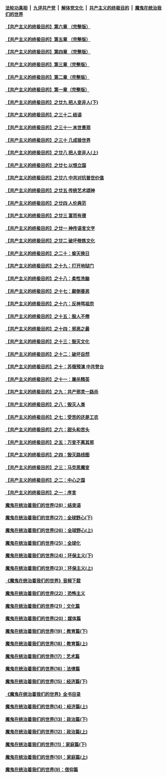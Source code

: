 

####  [法轮功真相](../../../../basic/blob/master/README.md?t=06290531) &nbsp;|&nbsp; [九评共产党](../../../../9ping.md/blob/master/README.md?t=06290531) &nbsp;|&nbsp; [解体党文化](../../../../jtdwh.md/blob/master/README.md?t=06290531)  &nbsp;|&nbsp; [共产主义的终极目的](../../../../gczydzjmd.md/blob/master/README.md?t=06290531) &nbsp;|&nbsp; [魔鬼在统治我们的世界](../../../../mgztzwmdsj.md/blob/master/README.md?t=06290531) 

#### [【共产主义的终极目的】第六章 （完整版）](../pages/nsc422/n11428913.md?t=06290531) 

#### [【共产主义的终极目的】第五章 （完整版）](../pages/nsc422/n11428912.md?t=06290531) 

#### [【共产主义的终极目的】第四章 （完整版）](../pages/nsc422/n11428907.md?t=06290531) 

#### [【共产主义的终极目的】第三章（完整版）](../pages/nsc422/n11428848.md?t=06290531) 

#### [【共产主义的终极目的】第二章（完整版）](../pages/nsc422/n11428831.md?t=06290531) 

#### [【共产主义的终极目的】第一章（完整版）](../pages/nsc422/n11417651.md?t=06290531) 

#### [【共产主义的终极目的】之廿九 把人变非人(下)](../pages/nsc422/n11344140.md?t=06290531) 

#### [【共产主义的终极目的】之三十二 结语](../pages/nsc422/n11360535.md?t=06290531) 

#### [【共产主义的终极目的】之三十一 末世景观](../pages/nsc422/n11351129.md?t=06290531) 

#### [【共产主义的终极目的】之三十 几成狼世界](../pages/nsc422/n11348280.md?t=06290531) 

#### [【共产主义的终极目的】之廿八 把人变非人(上)](../pages/nsc422/n11340492.md?t=06290531) 

#### [【共产主义的终极目的】之廿七 以恨立国](../pages/nsc422/n11336944.md?t=06290531) 

#### [【共产主义的终极目的】之廿六 中共对抗普世价值](../pages/nsc422/n11324785.md?t=06290531) 

#### [【共产主义的终极目的】之廿五 传统艺术颂神](../pages/nsc422/n11296396.md?t=06290531) 

#### [【共产主义的终极目的】之廿四 人伦典范](../pages/nsc422/n11296397.md?t=06290531) 

#### [【共产主义的终极目的】之廿三 富而有德](../pages/nsc422/n11283598.md?t=06290531) 

#### [【共产主义的终极目的】之廿一 神传语言文字](../pages/nsc422/n11263265.md?t=06290531) 

#### [【共产主义的终极目的】之廿二 破坏修炼文化](../pages/nsc422/n11245728.md?t=06290531) 

#### [【共产主义的终极目的】之二十：偷天换日](../pages/nsc422/n11238846.md?t=06290531) 

#### [【共产主义的终极目的】之十九：打开地狱门](../pages/nsc422/n11206376.md?t=06290531) 

#### [【共产主义的终极目的】之十八：柔性洗脑](../pages/nsc422/n11199994.md?t=06290531) 

#### [【共产主义的终极目的】之十七：颠倒善恶](../pages/nsc422/n11179782.md?t=06290531) 

#### [【共产主义的终极目的】之十六：反神骂祖宗](../pages/nsc422/n11166798.md?t=06290531) 

#### [【共产主义的终极目的】之十五：毁人不倦](../pages/nsc422/n11166792.md?t=06290531) 

#### [【共产主义的终极目的】之十四：邪恶之最](../pages/nsc422/n11150249.md?t=06290531) 

#### [【共产主义的终极目的】之十三：毁灭文化](../pages/nsc422/n11135227.md?t=06290531) 

#### [【共产主义的终极目的】之十二：破坏自然](../pages/nsc422/n11135214.md?t=06290531) 

#### [【共产主义的终极目的】之十：苏俄预演 中共登台](../pages/nsc422/n11118424.md?t=06290531) 

#### [【共产主义的终极目的】之十一：屠杀精英](../pages/nsc422/n11118442.md?t=06290531) 

#### [【共产主义的终极目的】之九：共产邪灵一路杀](../pages/nsc422/n11114139.md?t=06290531) 

#### [【共产主义的终极目的】之八：毁灭人类](../pages/nsc422/n11108503.md?t=06290531) 

#### [【共产主义的终极目的】之七：受苦的还是工农](../pages/nsc422/n11101809.md?t=06290531) 

#### [【共产主义的终极目的】之六：甜头和苦头](../pages/nsc422/n11096971.md?t=06290531) 

#### [【共产主义的终极目的】之五：万变不离其邪](../pages/nsc422/n11091285.md?t=06290531) 

#### [【共产主义的终极目的】之四：毁灭路线图](../pages/nsc422/n11086284.md?t=06290531) 

#### [【共产主义的终极目的】之三：马克思魔变](../pages/nsc422/n11061941.md?t=06290531) 

#### [【共产主义的终极目的】之二：中心之国](../pages/nsc422/n11047728.md?t=06290531) 

#### [【共产主义的终极目的】之一：序言](../pages/nsc422/n11086077.md?t=06290531) 

#### [魔鬼在统治着我们的世界(28)：结束语](../pages/nsc422/n10936246.md?t=06290531) 

#### [魔鬼在统治着我们的世界(27)：全球野心(下)](../pages/nsc422/n10928319.md?t=06290531) 

#### [魔鬼在统治着我们的世界(26)：全球野心(上)](../pages/nsc422/n10900318.md?t=06290531) 

#### [魔鬼在统治着我们的世界(25)：全球化](../pages/nsc422/n10788205.md?t=06290531) 

#### [魔鬼在统治着我们的世界(24)：环保主义(下)](../pages/nsc422/n10695307.md?t=06290531) 

#### [魔鬼在统治着我们的世界(23)：环保主义(上)](../pages/nsc422/n10688613.md?t=06290531) 

#### [《魔鬼在统治着我们的世界》音频下载](../pages/nsc422/n10635553.md?t=06290531) 

#### [魔鬼在统治着我们的世界(22)：恐怖主义](../pages/nsc422/n10614727.md?t=06290531) 

#### [魔鬼在统治着我们的世界(21)：文化篇](../pages/nsc422/n10597706.md?t=06290531) 

#### [魔鬼在统治着我们的世界(20)：媒体篇](../pages/nsc422/n10586579.md?t=06290531) 

#### [魔鬼在统治着我们的世界(19)：教育篇(下)](../pages/nsc422/n10564808.md?t=06290531) 

#### [魔鬼在统治着我们的世界(18)：教育篇(上)](../pages/nsc422/n10526970.md?t=06290531) 

#### [魔鬼在统治着我们的世界(17)：艺术篇](../pages/nsc422/n10499093.md?t=06290531) 

#### [魔鬼在统治着我们的世界(16)：法律篇](../pages/nsc422/n10485969.md?t=06290531) 

#### [魔鬼在统治着我们的世界(15)：经济篇(下)](../pages/nsc422/n10469975.md?t=06290531) 

#### [《魔鬼在统治着我们的世界》全书目录](../pages/nsc422/n10464261.md?t=06290531) 

#### [魔鬼在统治着我们的世界(14)：经济篇(上)](../pages/nsc422/n10457370.md?t=06290531) 

#### [魔鬼在统治着我们的世界(13)：政治篇(下)](../pages/nsc422/n10448270.md?t=06290531) 

#### [魔鬼在统治着我们的世界(12)：政治篇(上)](../pages/nsc422/n10444576.md?t=06290531) 

#### [魔鬼在统治着我们的世界(11)：家庭篇(下)](../pages/nsc422/n10440961.md?t=06290531) 

#### [魔鬼在统治着我们的世界(10)：家庭篇(上)](../pages/nsc422/n10435448.md?t=06290531) 

#### [魔鬼在统治着我们的世界(9)：信仰篇](../pages/nsc422/n10432159.md?t=06290531) 


